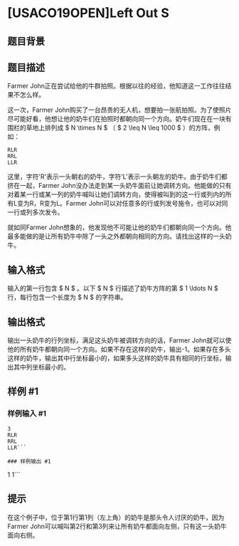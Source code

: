 # [USACO19OPEN]Left Out S

## 题目背景



## 题目描述

Farmer John正在尝试给他的牛群拍照。根据以往的经验，他知道这一工作往往结果不怎么样。

这一次，Farmer John购买了一台昂贵的无人机，想要拍一张航拍照。为了使照片尽可能好看，他想让他的奶牛们在拍照时都朝向同一个方向。奶牛们现在在一块有围栏的草地上排列成 $ N \times N $ （ $ 2 \leq N \leq 1000 $ ）的方阵，例如：

```
RLR
RRL
LLR
```

这里，字符'R'表示一头朝右的奶牛，字符'L'表示一头朝左的奶牛。由于奶牛们都挤在一起，Farmer John没办法走到某一头奶牛面前让她调转方向。他能做的只有对着某一行或某一列的奶牛喊叫让她们调转方向，使得被叫到的这一行或列内的所有L变为R，R变为L。Farmer John可以对任意多的行或列发号施令，也可以对同一行或列多次发令。

就如同Farmer John想象的，他发现他不可能让他的奶牛们都朝向同一个方向。他最多能做的是让所有奶牛中除了一头之外都朝向相同的方向。请找出这样的一头奶牛。

## 输入格式

输入的第一行包含 $ N $ 。以下 $ N $ 行描述了奶牛方阵的第 $ 1 \ldots N $ 行，每行包含一个长度为 $ N $ 的字符串。

## 输出格式

输出一头奶牛的行列坐标，满足这头奶牛被调转方向的话，Farmer John就可以使他的所有奶牛都朝向同一个方向。如果不存在这样的奶牛，输出-1。如果存在多头这样的奶牛，输出其中行坐标最小的，如果多头这样的奶牛具有相同的行坐标，输出其中列坐标最小的。

## 样例 #1

### 样例输入 #1
```
3
RLR
RRL
LLR```

### 样例输出 #1

```
1 1```

## 提示

在这个例子中，位于第1行第1列（左上角）的奶牛是那头令人讨厌的奶牛，因为Farmer John可以喊叫第2行和第3列来让所有奶牛都面向左侧，只有这一头奶牛面向右侧。
